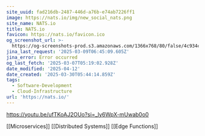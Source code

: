 ```yaml
---
site_uuid: fad216db-2487-446d-a76b-e74ab7226ff1
image: https://nats.io/img/new_social_nats.png
site_name: NATS.io
title: NATS.io
favicon: https://nats.io/favicon.ico
og_screenshot_url: >-
  https://og-screenshots-prod.s3.amazonaws.com/1366x768/80/false/4c934c6d1bb53e906aa97d837ab21dbde0695b80871f77e814fe1c771acfefb5.jpeg
jina_last_request: '2025-03-09T06:45:09.605Z'
jina_error: Error occurred
og_last_fetch: '2025-03-07T05:19:02.928Z'
date_modified: '2025-04-12'
date_created: '2025-03-30T05:44:14.859Z'
tags:
  - Software-Development
  - Cloud-Infrastructure
url: 'https://nats.io/'
---
```




























































https://youtu.be/ufTKoAJ2OUo?si=_ly6WpX-mUwab0o0

[[Microservices]]
[[Distributed Systems]]
[[Edge Functions]]

